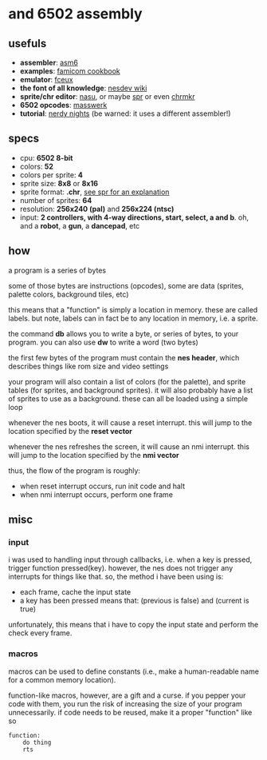 # and 6502 assembly

## usefuls
- **assembler**: [asm6](https://github.com/parasyte/asm6)
- **examples**: [famicom cookbook](https://git.sr.ht/~rabbits/famicom-cookbook/tree/master/item/docs)
- **emulator**: [fceux](https://fceux.com/web/home.html)
- **the font of all knowledge**: [nesdev wiki](https://www.nesdev.org/wiki/Nesdev_Wiki)
- **sprite/chr editor**: [nasu](https://git.sr.ht/~rabbits/nasu), or maybe [spr](https://github.com/hatcatpat/spr) or even [chrmkr](https://github.com/hatcatpat/chrmkr)
- **6502 opcodes**: [masswerk](https://www.masswerk.at/6502/6502_instruction_set.html)
- **tutorial**: [nerdy nights](https://nerdy-nights.nes.science/downloads/Nerdy-Nights-NES-Tutorials-v1.pdf) (be warned: it uses a different assembler!)

## specs
- cpu: **6502 8-bit**
- colors: **52**
- colors per sprite: **4**
- sprite size: **8x8** or **8x16**
- sprite format: **.chr**, [see spr for an explanation](https://github.com/hatcatpat/spr)
- number of sprites: **64**
- resolution: **256x240 (pal)** and **256x224 (ntsc)**
- input: **2 controllers, with 4-way directions, start, select, a and b**. oh, and a **robot**, a **gun**, a **dancepad**, etc

## how

a program is a series of bytes

some of those bytes are instructions (opcodes), some are data (sprites, palette colors, background tiles, etc)

this means that a "function" is simply a location in memory. these are called labels. but note, labels can in fact be to any location in memory, i.e. a sprite.

the command **db** allows you to write a byte, or series of bytes, to your program. you can also use **dw** to write a word (two bytes)

the first few bytes of the program must contain the **nes header**, which describes things like rom size and video settings

your program will also contain a list of colors (for the palette), and sprite tables (for sprites, and background sprites). it will also probably have a list of sprites to use as a background. these can all be loaded using a simple loop

whenever the nes boots, it will cause a reset interrupt. this will jump to the location specified by the **reset vector**

whenever the nes refreshes the screen, it will cause an nmi interrupt. this will jump to the location specified by the **nmi vector**

thus, the flow of the program is roughly:
- when reset interrupt occurs, run init code and halt
- when nmi interrupt occurs, perform one frame

## misc

### input

i was used to handling input through callbacks, i.e. when a key is pressed, trigger function pressed(key). however, the nes does not trigger any interrupts for things like that. so, the method i have been using is:
- each frame, cache the input state
- a key has been pressed means that: (previous is false) and (current is true)

unfortunately, this means that i have to copy the input state and perform the check every frame.

### macros

macros can be used to define constants (i.e., make a human-readable name for a common memory location).

function-like macros, however, are a gift and a curse. if you pepper your code with them, you run the risk of increasing the size of your program unnecessarily. if code needs to be reused, make it a proper "function" like so

```
function:
    do thing
    rts
```
